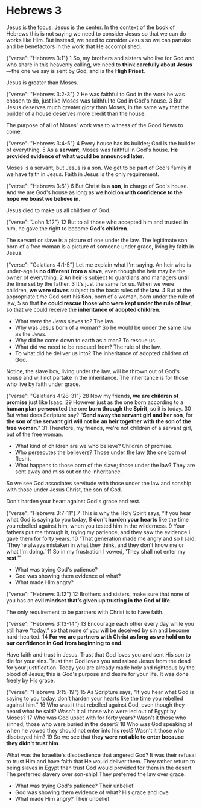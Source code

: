 Hebrews 3
========================================================================

Jesus is the focus.  Jesus is the center.  In the context of the book of Hebrews this is not saying we need to consider Jesus so that we can do works like Him.  But instead, we need to consider Jesus so we can partake and be benefactors in the work that He accomplished.

{"verse": "Hebrews 3:1"}
1 So, my brothers and sisters who live for God and who share in this heavenly calling, we need to **think carefully about Jesus**—the one we say is sent by God, and is the **High Priest**.

Jesus is greater than Moses.

{"verse": "Hebrews 3:2-3"}
2 He was faithful to God in the work he was chosen to do, just like Moses was faithful to God in God's house.  3 But Jesus deserves much greater glory than Moses, in the same way that the builder of a house deserves more credit than the house.

The purpose of all of Moses' work was to witness of the Good News to come.

{"verse": "Hebrews 3:4-5"}
4 Every house has its builder; God is the builder of everything. 5 As a **servant**, Moses was faithful in God's house. **He provided evidence of what would be announced later**.

Moses is a servant, but Jesus is a son.  We get to be part of God's family if we have faith in Jesus.  Faith in Jesus is the only requirement.

{"verse": "Hebrews 3:6"}
6 But Christ is a **son**, in charge of God's house. And we are God's house as long as **we hold on with confidence to the hope we boast we believe in**.

Jesus died to make us all children of God.

{"verse": "John 1:12"}
12 But to all those who accepted him and trusted in him, he gave the right to become **God’s children**.

The servant or slave is a picture of one under the law.  The legitimate son born of a free woman is a picture of someone under grace, living by faith in Jesus.

{"verse": "Galatians 4:1-5"}
Let me explain what I'm saying. An heir who is under-age is **no different from a slave**, even though the heir may be the owner of everything. 2 An heir is subject to guardians and managers until the time set by the father. 3 It's just the same for us. When we were children, **we were slaves** subject to the basic rules of the **law**. 4 But at the appropriate time God sent his **Son**, born of a woman, born under the rule of law, 5 so that **he could rescue those who were kept under the rule of law**, so that we could receive the **inheritance of adopted children**.

- What were the Jews slaves to?  The law.
- Why was Jesus born of a woman?  So he would be under the same law as the Jews.
- Why did he come down to earth as a man?  To rescue us.
- What did we need to be rescued from?  The rule of the law.
- To what did he deliver us into?  The inheritance of adopted children of God.

Notice, the slave boy, living under the law, will be thrown out of God's house and will not partake in the inheritance.  The inheritance is for those who live by faith under grace.

{"verse": "Galatians 4:28-31"}
28 Now my friends, **we are children of promise** just like Isaac. 29 However just as the one born according to a **human plan persecuted** the one **born through the Spirit**, so it is today. 30 But what does Scripture say? “**Send away the servant girl and her son**, for **the son of the servant girl will not be an heir together with the son of the free woman**."  31 Therefore, my friends, we’re not children of a servant girl, but of the free woman.

- What kind of children are we who believe?  Children of promise.
- Who persecutes the believers?  Those under the law (the one born of flesh).
- What happens to those born of the slave; those under the law?  They are sent away and miss out on the inheritance.

So we see God associates servitude with those under the law and sonship with those under Jesus Christ, the son of God.

Don't harden your heart against God's grace and rest.

{"verse": "Hebrews 3:7-11"}
7 This is why the Holy Spirit says, “If you hear what God is saying to you today, 8 **don't harden your hearts** like the time you rebelled against him, when you tested him in the wilderness. 9 Your fathers put me through it, trying my patience, and they saw the evidence I gave them for forty years.  10 “That generation made me angry and so I said, ‘They’re always mistaken in what they think, and they don't know me or what I'm doing.’ 11 So in my frustration I vowed, 'They shall not enter my **rest**.'”

- What was trying God's patience?
- God was showing them evidence of what?
- What made Him angry?

{"verse": "Hebrews 3:12"}
12 Brothers and sisters, make sure that none of you has an **evil mindset that’s given up trusting in the God of life**.

The only requirement to be partners with Christ is to have faith.

{"verse": "Hebrews 3:13-14"}
13 Encourage each other every day while you still have “today,” so that none of you will be deceived by sin and become hard-hearted. 14 **For we are partners with Christ as long as we hold on to our confidence in God from beginning to end**.

Have faith and trust in Jesus.  Trust that God loves you and sent His son to die for your sins.  Trust that God loves you and raised Jesus from the dead for your justification.  Today you are already made holy and righteous by the blood of Jesus; this is God's purpose and desire for your life.  It was done freely by His grace.

{"verse": "Hebrews 3:15-19"}
15 As Scripture says, "If you hear what God is saying to you today, don't harden your hearts like the time you rebelled against him." 16 Who was it that rebelled against God, even though they heard what he said? Wasn't it all those who were led out of Egypt by Moses? 17 Who was God upset with for forty years? Wasn't it those who sinned, those who were buried in the desert? 18 Who was God speaking of when he vowed they should not enter into his **rest**? Wasn't it those who disobeyed him?  19 So we see that **they were not able to enter because they didn't trust him**.

What was the Israelite's disobedience that angered God?  It was their refusal to trust Him and have faith that He would deliver them.  They rather return to being slaves in Egypt than trust God would provided for them in the desert.  The preferred slavery over son-ship!  They preferred the law over grace.

- What was trying God's patience?  Their unbelief.
- God was showing them evidence of what?  His grace and love.
- What made Him angry?  Their unbelief.
